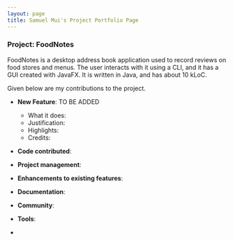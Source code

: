```yaml
---
layout: page
title: Samuel Mui's Project Portfolio Page
---
```


### Project: FoodNotes

FoodNotes is a desktop address book application used to record reviews on food stores and menus. The user interacts with it using a CLI, and it has a GUI created with JavaFX. It is written in Java, and has about 10 kLoC.

Given below are my contributions to the project.

* **New Feature**: TO BE ADDED
    * What it does:
    * Justification:
    * Highlights:
    * Credits:

* **Code contributed**:

* **Project management**:

* **Enhancements to existing features**:

* **Documentation**:

* **Community**:

* **Tools**:
* 